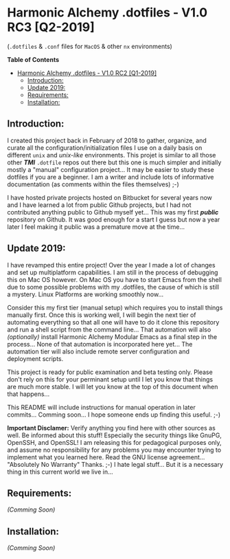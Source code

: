 # Harmonic Alchemy .dotfiles - V1.0 RC3  [Q2-2019]

(`.dotfiles` & `.conf` files for `MacOS` & other `nx` environments)

<!-- markdown-toc start - Don't edit this section. Run M-x markdown-toc-refresh-toc -->
**Table of Contents**

- [Harmonic Alchemy .dotfiles - V1.0 RC2  [Q1-2019]](#harmonic-alchemy-dotfiles---v10-rc2--q1-2019)
    - [Introduction:](#introduction)
    - [Update 2019:](#update-2019)
    - [Requirements:](#requirements)
    - [Installation:](#installation)

<!-- markdown-toc end -->

## Introduction:

I created this project back in February of 2018 to gather, organize, and curate all the configuration/initialization files I use on a daily basis on different `unix` and _unix-like_ environments.  This projet is similar to all those other **_TMI_** `.dotfile` repos out there but this one is much simpler and initially mostly a "manual" configuration project... It may be easier to study these dotfiles if you are a beginner.  I am a writer and include lots of informative documentation (as comments within the files themselves) ;-)

I have hosted private projects hosted on Bitbucket for several years now and I have learned a lot from public Github projects, but I had not contributed anything public to Github myself yet...  This was my first **_public_** repository on Github.  It was good enough for a start I guess but now a year later I feel making it public was a premature move at the time...

## Update 2019:

I have revamped this entire project!  Over the year I made a lot of changes and set up multiplatform capabilities.  I am still in the process of debugging this on Mac OS however.  On Mac OS you have to start Emacs from the shell due to some possible problems with my .dotfiles, the cause of which is still a mystery.  Linux Platforms are working smoothly now...

Consider this my first tier (manual setup) which requires you to install things manually first.  Once this is working well, I will begin the next tier of automating everything so that all one
will have to do it clone this repository and run a shell script from the command line...  That automation will also _(optionally)_ install Harmonic Alchemy Modular Emacs as a final step in the process...  None of that automation is incorporated here yet...  The automation tier will also include remote server configuration and deployment scripts.

This project is ready for public examination and beta testing only.  Please don't rely on this for your perminant setup until I let you know that things are much more stable. I will let you know at the top of this document when that happens...  

This README will include instructions for manual operation in later commits... Comming soon...  I hope someone ends up finding this useful. ;-)

**Important Disclamer:** Verify anything you find here with other sources as well.  Be informed about this stuff!  Especially the security things like GnuPG, OpenSSH, and OpenSSL!  I am releasing this for pedagogical purposes only, and assume no responsibility for any problems you may encounter trying to implement what you learned here.  Read the GNU license agreement... "Absolutely No Warranty" Thanks. ;-)  I hate legal stuff... But it is a necessary thing in this current world we live in...

## Requirements:

_(Comming Soon)_

## Installation:

_(Comming Soon)_
